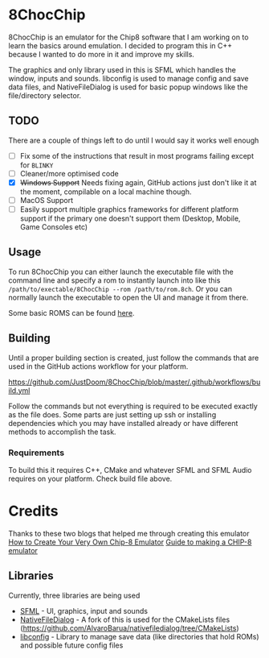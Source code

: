 # 8ChocChip

8ChocChip is an emulator for the Chip8 software that I am working on to learn the basics around emulation. 
I decided to program this in C++ because I wanted to do more in it and improve my skills.

The graphics and only library used in this is SFML which handles the window, inputs and sounds. 
libconfig is used to manage config and save data files, and NativeFileDialog is used for basic popup windows like the file/directory selector.

## TODO

There are a couple of things left to do until I would say it works well enough
- [ ] Fix some of the instructions that result in most programs failing except for `BLINKY`
- [ ] Cleaner/more optimised code
- [x] ~~Windows Support~~ Needs fixing again, GitHub actions just don't like it at the moment, compilable on a local machine though.
- [ ] MacOS Support
- [ ] Easily support multiple graphics frameworks for different platform support if the primary one doesn't support them (Desktop, Mobile, Game Consoles etc)

## Usage

To run 8ChocChip you can either launch the executable file with the command line and specify a rom to instantly launch into like this `/path/to/exectable/8ChocChip --rom /path/to/rom.8ch`. 
Or you can normally launch the executable to open the UI and manage it from there.

Some basic ROMS can be found [here](https://github.com/ericgrandt/chip8-emulator/tree/master/roms).

## Building

Until a proper building section is created, just follow the commands that are used in the GitHub actions workflow for your platform.

https://github.com/JustDoom/8ChocChip/blob/master/.github/workflows/build.yml

Follow the commands but not everything is required to be executed exactly as the file does.
Some parts are just setting up ssh or installing dependencies which you may have installed already or have different methods to accomplish the task.

### Requirements

To build this it requires C++, CMake and whatever SFML and SFML Audio requires on your platform. Check build file above.

# Credits

Thanks to these two blogs that helped me through creating this emulator
[How to Create Your Very Own Chip-8 Emulator](https://www.freecodecamp.org/news/creating-your-very-own-chip-8-emulator/)
[Guide to making a CHIP-8 emulator ](https://tobiasvl.github.io/blog/write-a-chip-8-emulator/)

## Libraries

Currently, three libraries are being used
- [SFML](https://github.com/SFML/SFML) - UI, graphics, input and sounds
- [NativeFileDialog](https://github.com/mlabbe/nativefiledialog) - A fork of this is used for the CMakeLists files (https://github.com/AlvaroBarua/nativefiledialog/tree/CMakeLists)
- [libconfig](https://github.com/hyperrealm/libconfig) - Library to manage save data (like directories that hold ROMs) and possible future config files